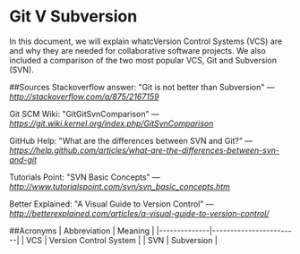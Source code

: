 # Git V Subversion
In this document, we will explain whatcVersion Control Systems (VCS) are and why they are needed for collaborative software projects.
We also included a comparison of the two most popular VCS, Git and Subversion (SVN).

##Sources
Stackoverflow answer: "Git is not better than Subversion" &mdash; <cite>http://stackoverflow.com/a/875/2167159</cite>

Git SCM Wiki: "GitGitSvnComparison" &mdash; <cite>https://git.wiki.kernel.org/index.php/GitSvnComparison</cite>

GitHub Help: "What are the differences between SVN and Git?" &mdash; <cite>https://help.github.com/articles/what-are-the-differences-between-svn-and-git</cite>

Tutorials Point: "SVN Basic Concepts" &mdash; <cite>http://www.tutorialspoint.com/svn/svn_basic_concepts.htm</cite>

Better Explained: "A Visual Guide to Version Control" &mdash; <cite>http://betterexplained.com/articles/a-visual-guide-to-version-control/</cite>

##Acronyms
| Abbreviation | Meaning                |
|--------------|------------------------|
| VCS          | Version Control System |
| SVN          | Subversion             |
